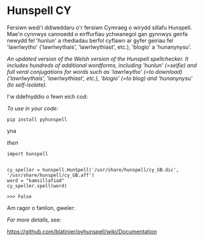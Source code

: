 # Hunspell CY

Fersiwn wedi'i ddiweddaru o'r fersiwn Cymraeg o wirydd sillafu Hunspell. Mae'n cynnwys cannoedd o eirffurfiau ychwanegol gan gynnwys geirfa newydd fel 'hunlun' a rhediadau berfol cyflawn ar gyfer geiriau fel 'lawrlwytho' ('lawrlwythais', 'lawrlwythiast', etc.), 'blogio' a 'hunanynysu'.


*An updated version of the Welsh version of the Hunspell spellchecker. It includes hundreds of additional wordforms, including 'hunlun' (=selfie) and full veral conjugations for words such as 'lawrlwytho' (=to download) ('lawrlwythais', 'lawrlwythiast', etc.), 'blogio' (=to blog) and 'hunanynysu' (to self-isolate).*

I'w ddefnyddio o fewn eich cod:

*To use in your code:*

```
pip install pyhunspell
```

yna

*then*

```
import hunspell


cy_speller = hunspell.HunSpell('/usr/share/hunspell/cy_GB.dic', '/usr/share/hunspell/cy_GB.aff')
word = "kamsillafiad"
cy_speller.spell(word)

>>> False
```

Am ragor o fanlion, gweler:

*For more details, see:*

https://github.com/blatinier/pyhunspell/wiki/Documentation
